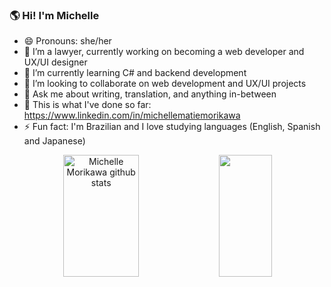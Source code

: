 ### 🌎 Hi! I'm Michelle

- 😄 Pronouns: she/her
- 🔭 I’m a lawyer, currently working on becoming a web developer and UX/UI designer
- 🌱 I’m currently learning C# and backend development 
- 👯 I’m looking to collaborate on web development and UX/UI projects
- 💬 Ask me about writing, translation, and anything in-between 
- 📁 This is what I've done so far: https://www.linkedin.com/in/michellematiemorikawa
- ⚡ Fun fact: I'm Brazilian and I love studying languages (English, Spanish and Japanese)

<div align="center">  
  <img width="49%" height="195px" src="https://github-readme-stats.vercel.app/api?username=xquimoh&show_icons=true&count_private=true&title_color=842AF5&icon_color=FCBF27&text_color=842AF5&bg_color=ffffff" alt="Michelle Morikawa github stats" /> 
  <img width="41%" height="195px" src="https://github-readme-stats.vercel.app/api/top-langs/?username=xquimoh&layout=compact&title_color=842AF5&text_color=842AF5&bg_color=ffffff" />
